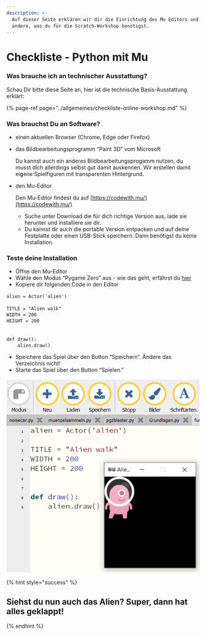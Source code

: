 ```yaml
---
description: >-
  Auf dieser Seite erklären wir dir die Einrichtung des Mu Editors und alles
  andere, was du für die Scratch-Workshop benötigst.
---
```


# Checkliste - Python mit Mu

### Was brauche ich an technischer Ausstattung? <a id="Was-brauche-ich-an-technischer-Ausstattung"></a>

Schau Dir bitte diese Seite an, hier ist die technische Basis-Ausstattung erklärt:

{% page-ref page="../allgemeines/checkliste-online-workshop.md" %}

### Was brauchst Du an Software? <a id="Was-brauche-ich-an-Software"></a>

* einen aktuellen Browser \(Chrome, Edge oder Firefox\)
* das Bildbearbeitungsprogramm “Paint 3D” vom Microsoft

  Du kannst auch ein anderes Bildbearbeitungsprogamm nutzen, du musst dich allerdings selbst gut damit auskennen. Wir erstellen damit eigene Spielfiguren mit transparenten Hintergrund.

* den Mu-Editor

  Den Mu-Editor findest du auf [https://codewith.mu/](https://codewith.mu/)

  * Suche unter Download die für dich richtige Version aus, lade sie herunter und installiere sie dir.
  * Du kannst dir auch die portable Version entpacken und auf deine Festplatte oder einen USB-Stick speichern. Dann benötigst du keine Installation.

### Teste deine Installation <a id="Teste-deine-Installation"></a>

* Öffne den Mu-Editor
* Wähle den Modus “Pygame Zero” aus - wie das geht, erfährst du [hier](https://codewith.mu/en/tutorials/1.1/modes)
* Kopiere dir folgenden Code in den Editor

```text
alien = Actor('alien')

TITLE = "Alien walk"
WIDTH = 200
HEIGHT = 200


def draw():
    alien.draw()
```

* Speichere das Spiel über den Button “Speichern”. Ändere das Verzeichnis nicht!
* Starte das Spiel über den Button “Spielen.”

![](../.gitbook/assets/image%20%283%29.png)



{% hint style="success" %}
## Siehst du nun auch das Alien? Super, dann hat alles geklappt! <a id="Checkliste---Python-for-Kids-&#x2013;-Programmiere-Spiele-mit-Mu"></a>
{% endhint %}

